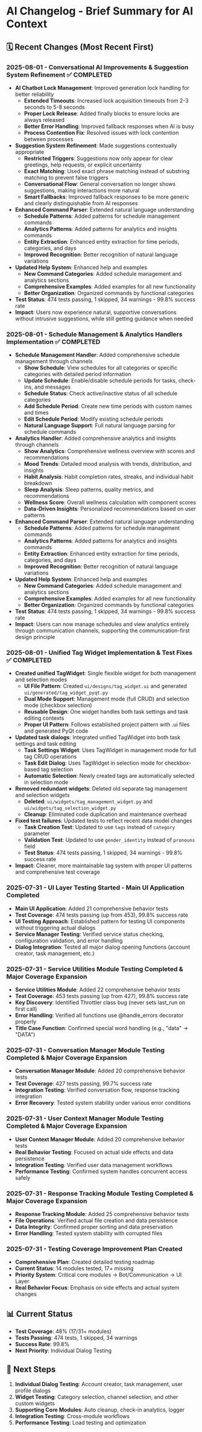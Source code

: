 # AI Changelog - Brief Summary for AI Context

## 🗓️ Recent Changes (Most Recent First)

### 2025-08-01 - Conversational AI Improvements & Suggestion System Refinement ✅ **COMPLETED**
- **AI Chatbot Lock Management**: Improved generation lock handling for better reliability
  - **Extended Timeouts**: Increased lock acquisition timeouts from 2-3 seconds to 5-8 seconds
  - **Proper Lock Release**: Added finally blocks to ensure locks are always released
  - **Better Error Handling**: Improved fallback responses when AI is busy
  - **Process Contention Fix**: Resolved issues with lock contention between processes
- **Suggestion System Refinement**: Made suggestions contextually appropriate
  - **Restricted Triggers**: Suggestions now only appear for clear greetings, help requests, or explicit uncertainty
  - **Exact Matching**: Used exact phrase matching instead of substring matching to prevent false triggers
  - **Conversational Flow**: General conversation no longer shows suggestions, making interactions more natural
  - **Smart Fallbacks**: Improved fallback responses to be more generic and clearly distinguishable from AI responses
- **Enhanced Command Parser**: Extended natural language understanding
  - **Schedule Patterns**: Added patterns for schedule management commands
  - **Analytics Patterns**: Added patterns for analytics and insights commands
  - **Entity Extraction**: Enhanced entity extraction for time periods, categories, and days
  - **Improved Recognition**: Better recognition of natural language variations
- **Updated Help System**: Enhanced help and examples
  - **New Command Categories**: Added schedule management and analytics sections
  - **Comprehensive Examples**: Added examples for all new functionality
  - **Better Organization**: Organized commands by functional categories
- **Test Status**: 474 tests passing, 1 skipped, 34 warnings - 99.8% success rate
- **Impact**: Users now experience natural, supportive conversations without intrusive suggestions, while still getting guidance when needed

### 2025-08-01 - Schedule Management & Analytics Handlers Implementation ✅ **COMPLETED**
- **Schedule Management Handler**: Added comprehensive schedule management through channels
  - **Show Schedule**: View schedules for all categories or specific categories with detailed period information
  - **Update Schedule**: Enable/disable schedule periods for tasks, check-ins, and messages
  - **Schedule Status**: Check active/inactive status of all schedule categories
  - **Add Schedule Period**: Create new time periods with custom names and times
  - **Edit Schedule Period**: Modify existing schedule periods
  - **Natural Language Support**: Full natural language parsing for schedule commands
- **Analytics Handler**: Added comprehensive analytics and insights through channels
  - **Show Analytics**: Comprehensive wellness overview with scores and recommendations
  - **Mood Trends**: Detailed mood analysis with trends, distribution, and insights
  - **Habit Analysis**: Habit completion rates, streaks, and individual habit breakdown
  - **Sleep Analysis**: Sleep patterns, quality metrics, and recommendations
  - **Wellness Score**: Overall wellness calculation with component scores
  - **Data-Driven Insights**: Personalized recommendations based on user patterns
- **Enhanced Command Parser**: Extended natural language understanding
  - **Schedule Patterns**: Added patterns for schedule management commands
  - **Analytics Patterns**: Added patterns for analytics and insights commands
  - **Entity Extraction**: Enhanced entity extraction for time periods, categories, and days
  - **Improved Recognition**: Better recognition of natural language variations
- **Updated Help System**: Enhanced help and examples
  - **New Command Categories**: Added schedule management and analytics sections
  - **Comprehensive Examples**: Added examples for all new functionality
  - **Better Organization**: Organized commands by functional categories
- **Test Status**: 474 tests passing, 1 skipped, 34 warnings - 99.8% success rate
- **Impact**: Users can now manage schedules and view analytics entirely through communication channels, supporting the communication-first design principle

### 2025-08-01 - Unified Tag Widget Implementation & Test Fixes ✅ **COMPLETED**
- **Created unified TagWidget**: Single flexible widget for both management and selection modes
  - **UI File Pattern**: Created `ui/designs/tag_widget.ui` and generated `ui/generated/tag_widget_pyqt.py`
  - **Dual Mode Support**: Management mode (full CRUD) and selection mode (checkbox selection)
  - **Reusable Design**: One widget handles both task settings and task editing contexts
  - **Proper UI Pattern**: Follows established project pattern with .ui files and generated PyQt code
- **Updated task dialogs**: Integrated unified TagWidget into both task settings and task editing
  - **Task Settings Widget**: Uses TagWidget in management mode for full tag CRUD operations
  - **Task Edit Dialog**: Uses TagWidget in selection mode for checkbox-based tag selection
  - **Automatic Selection**: Newly created tags are automatically selected in selection mode
- **Removed redundant widgets**: Deleted old separate tag management and selection widgets
  - **Deleted**: `ui/widgets/tag_management_widget.py` and `ui/widgets/tag_selection_widget.py`
  - **Cleanup**: Eliminated code duplication and maintenance overhead
- **Fixed test failures**: Updated tests to reflect recent data model changes
  - **Task Creation Test**: Updated to use `tags` instead of `category` parameter
  - **Validation Test**: Updated to use `gender_identity` instead of `pronouns` field
  - **Test Status**: 474 tests passing, 1 skipped, 34 warnings - 99.8% success rate
- **Impact**: Cleaner, more maintainable tag system with proper UI patterns and comprehensive test coverage

### 2025-07-31 - UI Layer Testing Started - Main UI Application Completed
- **Main UI Application**: Added 21 comprehensive behavior tests
- **Test Coverage**: 474 tests passing (up from 453), 99.8% success rate
- **UI Testing Approach**: Established pattern for testing UI components without triggering actual dialogs
- **Service Manager Testing**: Verified service status checking, configuration validation, and error handling
- **Dialog Integration**: Tested all major dialog opening functions (account creator, task management, etc.)

### 2025-07-31 - Service Utilities Module Testing Completed & Major Coverage Expansion
- **Service Utilities Module**: Added 22 comprehensive behavior tests
- **Test Coverage**: 453 tests passing (up from 427), 99.8% success rate
- **Key Discovery**: Identified Throttler class bug (never sets last_run on first call)
- **Error Handling**: Verified all functions use @handle_errors decorator properly
- **Title Case Function**: Confirmed special word handling (e.g., "data" → "DATA")

### 2025-07-31 - Conversation Manager Module Testing Completed & Major Coverage Expansion
- **Conversation Manager Module**: Added 20 comprehensive behavior tests
- **Test Coverage**: 427 tests passing, 99.7% success rate
- **Integration Testing**: Verified conversation flow, response tracking integration
- **Error Recovery**: Tested system stability under various error conditions

### 2025-07-31 - User Context Manager Module Testing Completed & Major Coverage Expansion
- **User Context Manager Module**: Added 20 comprehensive behavior tests
- **Real Behavior Testing**: Focused on actual side effects and data persistence
- **Integration Testing**: Verified user data management workflows
- **Performance Testing**: Confirmed system handles concurrent access safely

### 2025-07-31 - Response Tracking Module Testing Completed & Major Coverage Expansion
- **Response Tracking Module**: Added 25 comprehensive behavior tests
- **File Operations**: Verified actual file creation and data persistence
- **Data Integrity**: Confirmed proper sorting and data preservation
- **Error Handling**: Tested system stability with corrupted files

### 2025-07-31 - Testing Coverage Improvement Plan Created
- **Comprehensive Plan**: Created detailed testing roadmap
- **Current Status**: 14 modules tested, 17+ missing
- **Priority System**: Critical core modules → Bot/Communication → UI Layer
- **Real Behavior Focus**: Emphasis on side effects and actual system changes

## 📊 Current Status
- **Test Coverage**: 48% (17/31+ modules)
- **Tests Passing**: 474 tests, 1 skipped, 34 warnings
- **Success Rate**: 99.8%
- **Next Priority**: Individual Dialog Testing

## 🎯 Next Steps
1. **Individual Dialog Testing**: Account creator, task management, user profile dialogs
2. **Widget Testing**: Category selection, channel selection, and other custom widgets
3. **Supporting Core Modules**: Auto cleanup, check-in analytics, logger
4. **Integration Testing**: Cross-module workflows
5. **Performance Testing**: Load testing and optimization

 